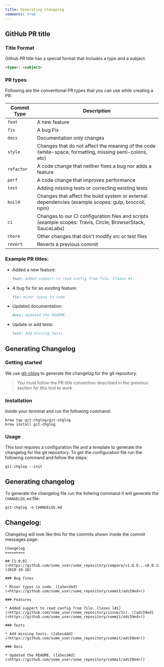 ```yaml
---
title: Generating changelog
comments: true
---
```


## GitHub PR title

### Title Format

Github PR title has a special format that includes a type and a subject:

```html
<type>: <subject>
```

### PR types

Following are the conventional PR types that you can use while creating a PR:

| Commit Type | Description                                                                                                 |
| ----------- | ----------------------------------------------------------------------------------------------------------- |
| `feat`      | A new feature                                                                                               |
| `fix`       | A bug Fix                                                                                                   |
| `docs`      | Documentation only changes                                                                                  |
| `style`     | Changes that do not affect the meaning of the code (white-space, formatting, missing semi-colons, etc)      |
| `refactor`  | A code change that neither fixes a bug nor adds a feature                                                   |
| `perf`      | A code change that improves performance                                                                     |
| `test`      | Adding missing tests or correcting existing tests                                                           |
| `build`     | Changes that affect the build system or external dependencies (example scopes: gulp, broccoli, npm)         |
| `ci`        | Changes to our CI configuration files and scripts (example scopes: Travis, Circle, BrowserStack, SauceLabs) |
| `chore`     | Other changes that don't modify src or test files                                                           |
| `revert`    | Reverts a previous commit                                                                                   |

### Example PR titles:

* Added a new feature:
  ```markdown
  feat: Added support to read config from file. Closes #1.
  ```

* A bug fix for an existing feature:
  ```markdown
  fix: minor typos in code
  ```

* Updated documentation:
  ```markdown
  docs: Updated the README.
  ```

* Update or add tests:
  ```markdown
  test: Add missing tests.
  ```

## Generating Changelog

### Getting started

We use [git-chlog](https://github.com/git-chglog/git-chglog) to generate the changelog for the git repository.

> You must follow the PR title convention described in the previous section for this tool to work

### Installation

Inside your terminal and run the following command:

```
brew tap git-chglog/git-chglog
brew install git-chglog
```

### Usage

This tool requires a configuration file and a template to generate the changelog for the git repository. To get the configuration file run the following command and follow the steps:

```
git-chglog --init
```

## Generating changelog

To generate the changelog file run the follwing command it will generate the `CHANGELOG.md` file:

```
git-chglog -o CHANGELOG.md
```

## Changelog:

Changelog will look like this for the commits shown inside the commit messages page:

    Changelog
    =========
    
    ## [1.0.0](<https://github.com/some_user/some_repository/compare/v1.0.0...v0.0.1>) (2018-10-18)
    
    ### Bug fixes
    
    * Minor typos in code. ([a5ecd4d](<https://github.com/some_user/some_repository/commit/adc59ed>))
    
    ### Features
    
    * Added support to read config from file. Closes [#1](<https://github.com/some_user/some_repository/issue/1>). ([adc59ed](<https://github.com/some_user/some_repository/commit/adc59ed>))
    
    ### Tests
    
    * Add missing tests. ([a5ecd4d](<https://github.com/some_user/some_repository/commit/adc59ed>))
    
    ### Docs
    
    * Updated the README. ([a5ecd4d](<https://github.com/some_user/some_repository/commit/adc59ed>))
